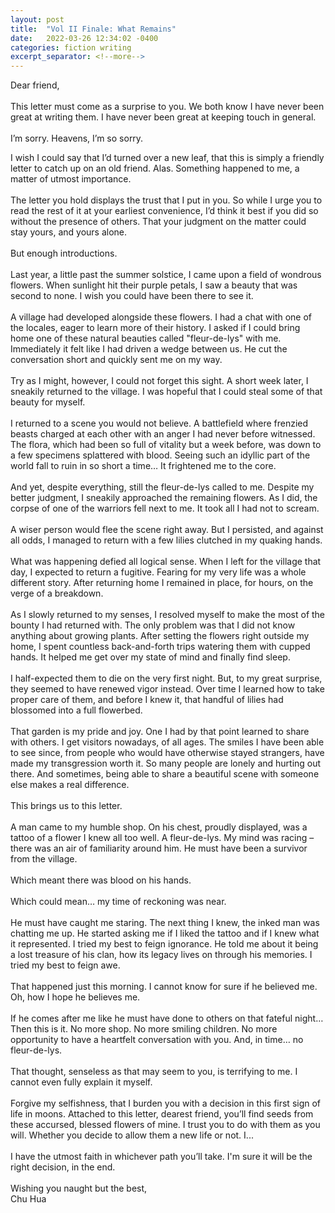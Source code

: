 ```yaml
---
layout: post
title:  "Vol II Finale: What Remains"
date:   2022-03-26 12:34:02 -0400
categories: fiction writing
excerpt_separator: <!--more-->
---
```


Dear friend,<br>
<br>
This letter must come as a surprise to you. We both know I have never been great at writing them. I have never been great at keeping touch in general.<br>
<br>
I’m sorry. Heavens, I’m so sorry.<br>
<!--more-->

I wish I could say that I’d turned over a new leaf, that this is simply a friendly letter to catch up on an old friend. Alas. Something happened to me, a matter of utmost importance.<br>
<br>
The letter you hold displays the trust that I put in you. So while I urge you to read the rest of it at your earliest convenience, I’d think it best if you did so without the presence of others. That your judgment on the matter could stay yours, and yours alone.<br>
<br>
But enough introductions.<br>
<br>
Last year, a little past the summer solstice, I came upon a field of wondrous flowers. When sunlight hit their purple petals, I saw a beauty that was second to none. I wish you could have been there to see it.<br>
<br>
A village had developed alongside these flowers. I had a chat with one of the locales, eager to learn more of their history. I asked if I could bring home one of these natural beauties called "fleur-de-lys" with me. Immediately it felt like I had driven a wedge between us. He cut the conversation short and quickly sent me on my way.<br>
<br>
Try as I might, however, I could not forget this sight. A short week later, I sneakily returned to the village. I was hopeful that I could steal some of that beauty for myself.<br>
<br>
I returned to a scene you would not believe. A battlefield where frenzied beasts charged at each other with an anger I had never before witnessed. The flora, which had been so full of vitality but a week before, was down to a few specimens splattered with blood. Seeing such an idyllic part of the world fall to ruin in so short a time… It frightened me to the core.<br>
<br>
And yet, despite everything, still the fleur-de-lys called to me. Despite my better judgment, I sneakily approached the remaining flowers. As I did, the corpse of one of the warriors fell next to me. It took all I had not to scream.<br>
<br>
A wiser person would flee the scene right away. But I persisted, and against all odds, I managed to return with a few lilies clutched in my quaking hands.<br>
<br>
What was happening defied all logical sense. When I left for the village that day, I expected to return a fugitive. Fearing for my very life was a whole different story. After returning home I remained in place, for hours, on the verge of a breakdown.<br>
<br>
As I slowly returned to my senses, I resolved myself to make the most of the bounty I had returned with. The only problem was that I did not know anything about growing plants. After setting the flowers right outside my home, I spent countless back-and-forth trips watering them with cupped hands. It helped me get over my state of mind and finally find sleep.<br>
<br>
I half-expected them to die on the very first night. But, to my great surprise, they seemed to have renewed vigor instead. Over time I learned how to take proper care of them, and before I knew it, that handful of lilies had blossomed into a full flowerbed.<br>
<br>
That garden is my pride and joy. One I had by that point learned to share with others. I get visitors nowadays, of all ages. The smiles I have been able to see since, from people who would have otherwise stayed strangers, have made my transgression worth it. So many people are lonely and hurting out there. And sometimes, being able to share a beautiful scene with someone else makes a real difference.<br>
<br>
This brings us to this letter.<br>
<br>
A man came to my humble shop. On his chest, proudly displayed, was a tattoo of a flower I knew all too well. A fleur-de-lys. My mind was racing – there was an air of familiarity around him. He must have been a survivor from the village.<br>
<br>
Which meant there was blood on his hands.<br>
<br>
Which could mean… my time of reckoning was near.<br>
<br>
He must have caught me staring. The next thing I knew, the inked man was chatting me up. He started asking me if I liked the tattoo and if I knew what it represented. I tried my best to feign ignorance. He told me about it being a lost treasure of his clan, how its legacy lives on through his memories. I tried my best to feign awe.<br>
<br>
That happened just this morning. I cannot know for sure if he believed me. Oh, how I hope he believes me.<br>
<br>
If he comes after me like he must have done to others on that fateful night… Then this is it. No more shop. No more smiling children. No more opportunity to have a heartfelt conversation with you. And, in time… no fleur-de-lys.<br>
<br>
That thought, senseless as that may seem to you, is terrifying to me. I cannot even fully explain it myself.<br>
<br>
Forgive my selfishness, that I burden you with a decision in this first sign of life in moons. Attached to this letter, dearest friend, you’ll find seeds from these accursed, blessed flowers of mine. I trust you to do with them as you will. Whether you decide to allow them a new life or not. I...<br>
<br>
I have the utmost faith in whichever path you’ll take. I'm sure it will be the right decision, in the end.<br>
<br>
Wishing you naught but the best,<br>
Chu Hua